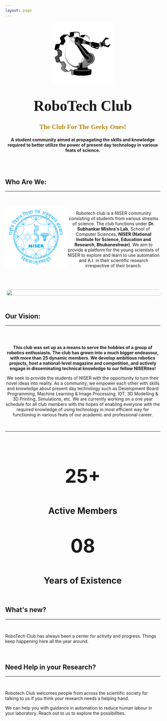 ```yaml
---
layout: page
---
```

<center><img src="/images/logo.png" height="200" width= "200"></center>

<h1 style="font-family: Times New Roman; text-align: center"><font size="32">RoboTech Club</font></h1>

<h2 style="font-family: comic; color: darkgoldenrod; text-align: center;"> The Club For The Geeky Ones! </h2>
<h4 style="text-align: center;"> A student community aimed at propagating the skills and knowledge required to better utilize the power of present day technology in various feats of science.</h4>

<br>
<div class="veil">
<br>
<h2> Who Are We: </h2>
<hr>
<br>
<br>
<img align="left" src="/images/niser.webp" width="200" height="200">
<center><p>Robotech club is a NISER community consisting of students from various streams of science. The club functions under <strong> Dr. Subhankar Mishra's Lab</strong>, School of Computer Sciences, <strong>NISER (National Institute for Science, Education and Research, Bhubaneshwar)</strong>. We aim to provide a platform for the young scientists of NISER to explore and learn to use automation and A.I. in their scientific research irrespective of their branch. </p>
</center>
<br>
<br>
<br>

<center><img src="/images/team_2023.JPG" width="100%" height="25%" style="border: solid 4px white; border-radius: 40px 40px 40px 40px;"></center>
<br>

<h2> Our Vision: </h2>

<hr style="color: darkgoldenrod">
<br>
<br>
<p style="text-align: center;"><strong>This club was set up as a means to serve the hobbies of a group of robotics enthusiasts. The club has grown into a much bigger endeavour, with more than 25 dynamic members. We develop ambitious robotics projects, host a national-level magazine and competition, and actively engage in disseminating technical knowledge to our fellow NISERites!</strong></p>

<p style="text-align: center;">We seek to provide the students of NISER with the opportunity to turn their novel ideas into reality. As a community, we empower each other with skills and knowledge about present day technology such as Development Board Programming, Machine Learning & Image Processing, IOT, 3D Modelling & 3D Printing, Simulations, etc. We are currently working on a one year schedule for all club members with the hopes of enabling everyone with the required knowledge of using technology in most efficient way for functioning in various feats of our academic and professional career.</p>

<br>
<center>
<hr>
<br>
<br>
</center>

<body>
<div class="con">
    <div class="number-text">
        <center><p style="font-size: 60px;"><strong>25+</strong></p>
        <h1>Active Members</h1>
        </center>
    </div>
    <div class="number-text">
        <center><p style="font-size: 60px;"><strong>08</strong></p>
        <h1>Years of Existence</h1>
        </center>
    </div>
</div>
</body>
<br>




<h2> What's new? </h2>
<hr><br>
<p>RoboTech Club has always been a center for activity and progress. Things keep happening here all the year around.
<br>
<br>
<br>

<h2 style="text-align: left;"> Need Help in your Research? </h2>

<hr>
<br>
<p style="text-align: left;">Robotech Club welcomes people from across the scientific society for talking to us if you think your research needs a helping hand.

We can help you with guidance in automation to reduce human labour in your laboratory. Reach out to us to explore the possibilities.</p>
<br>
